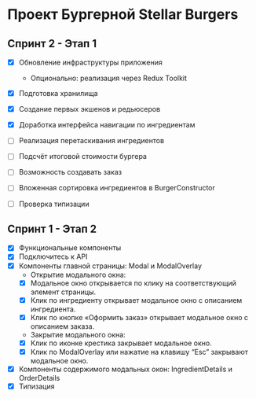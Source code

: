 # Проект Бургерной Stellar Burgers

## Спринт 2 - Этап 1

- [x] Обновление инфраструктуры приложения
    - Опционально: реализация через Redux Toolkit
- [x] Подготовка хранилища
- [x] Создание первых экшенов и редьюсеров
- [x] Доработка интерфейса навигации по ингредиентам
- [ ] Реализация перетаскивания ингредиентов
- [ ] Подсчёт итоговой стоимости бургера
- [ ] Возможность создавать заказ
- [ ] Вложенная сортировка ингредиентов в BurgerConstructor
- [ ] Проверка типизации


## Спринт 1 - Этап 2

-   [x] Функциональные компоненты
-   [x] Подключитесь к API
-   [x] Компоненты главной страницы: Modal и ModalOverlay
    -   Открытие модального окна:
    -   [x] Модальное окно открывается по клику на соответствующий элемент страницы.
    -   [x] Клик по ингредиенту открывает модальное окно с описанием ингредиента.
    -   [x] Клик по кнопке «Оформить заказ» открывает модальное окно с описанием заказа.
    -   Закрытие модального окна:
    -   [x] Клик по иконке крестика закрывает модальное окно.
    -   [x] Клик по ModalOverlay или нажатие на клавишу “Esc” закрывают модальное окно.
-   [x] Компоненты содержимого модальных окон: IngredientDetails и OrderDetails
-   [x] Типизация
